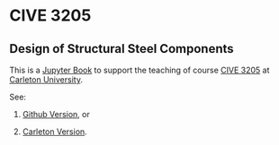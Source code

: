 # CIVE 3205
## Design of Structural Steel Components

This is a [Jupyter Book](https://jupyterbook.org/) to support the teaching of
course 
[CIVE 3205](https://www3.carleton.ca/calendars/ugrad/0910/courses/CIVE/3205.html)
at 
[Carleton University](https://carleton.ca).

See:

1. [Github Version](https://nholtz.github.io/steel1-book/steel_1.html), or

1. [Carleton Version](http://holtz3.cee.carleton.ca/steel1-book/steel_1).

